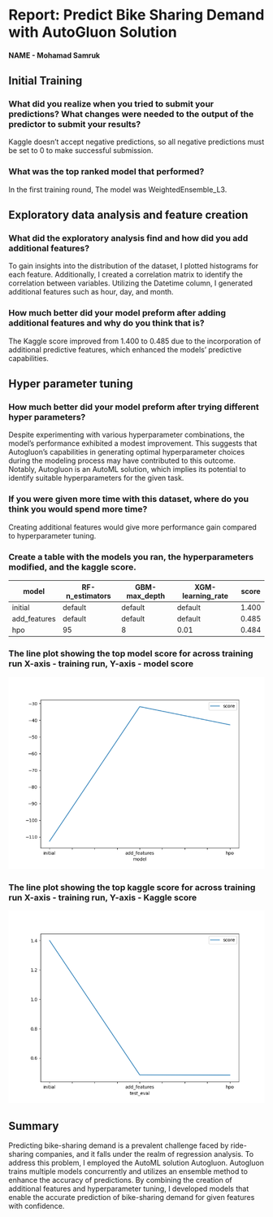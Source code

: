 # Report: Predict Bike Sharing Demand with AutoGluon Solution
#### NAME - Mohamad Samruk

## Initial Training
### What did you realize when you tried to submit your predictions? What changes were needed to the output of the predictor to submit your results?
Kaggle doesn’t accept negative predictions, so all negative predictions must be set to 0 to make successful submission.  

### What was the top ranked model that performed?
In the first training round, The model was WeightedEnsemble_L3.

## Exploratory data analysis and feature creation
### What did the exploratory analysis find and how did you add additional features? 
To gain insights into the distribution of the dataset, I plotted histograms for each feature. Additionally, I created a correlation matrix to identify the correlation between variables. Utilizing the Datetime column, I generated additional features such as hour, day, and month. 

### How much better did your model preform after adding additional features and why do you think that is?
The Kaggle score improved from 1.400 to 0.485 due to the incorporation of additional predictive features, which enhanced the models’ predictive capabilities.

## Hyper parameter tuning
### How much better did your model preform after trying different hyper parameters?
Despite experimenting with various hyperparameter combinations, the model’s performance exhibited a modest improvement. This suggests that Autogluon’s capabilities in generating optimal hyperparameter choices during the modeling process may have contributed to this outcome. Notably, Autogluon is an AutoML solution, which implies its potential to identify suitable hyperparameters for the given task. 

### If you were given more time with this dataset, where do you think you would spend more time?
Creating additional features would give more performance gain compared to hyperparameter tuning.

### Create a table with the models you ran, the hyperparameters modified, and the kaggle score.
|model|RF-n_estimators|GBM-max_depth|XGM-learning_rate|score|
|--|--|--|--|--|
|initial|default|default|default|1.400|
|add_features|default|default|default|0.485|
|hpo|95|8|0.01|0.484|

### The line plot showing the top model score for across training run X-axis - training run, Y-axis - model score


![model_train_score.png](/model_train_score.png)

### The line plot showing the top kaggle score for across training run X-axis - training run, Y-axis - Kaggle score 


![model_test_score.png](/model_test_score.png)

## Summary

Predicting bike-sharing demand is a prevalent challenge faced by ride-sharing companies, and it falls under the realm of regression analysis. To address this problem, I employed the AutoML solution Autogluon. Autogluon trains multiple models concurrently and utilizes an ensemble method to enhance the accuracy of predictions. By combining the creation of additional features and hyperparameter tuning, I developed models that enable the accurate prediction of bike-sharing demand for given features with confidence. 
